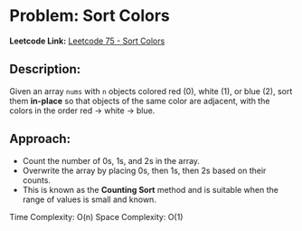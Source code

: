 # Problem: Sort Colors

**Leetcode Link:** [Leetcode 75 - Sort Colors](https://leetcode.com/problems/sort-colors/)

## Description:
Given an array `nums` with `n` objects colored red (0), white (1), or blue (2), sort them **in-place** so that objects of the same color are adjacent, with the colors in the order red → white → blue.

## Approach:
- Count the number of 0s, 1s, and 2s in the array.
- Overwrite the array by placing 0s, then 1s, then 2s based on their counts.
- This is known as the **Counting Sort** method and is suitable when the range of values is small and known.

Time Complexity: O(n)
Space Complexity: O(1)